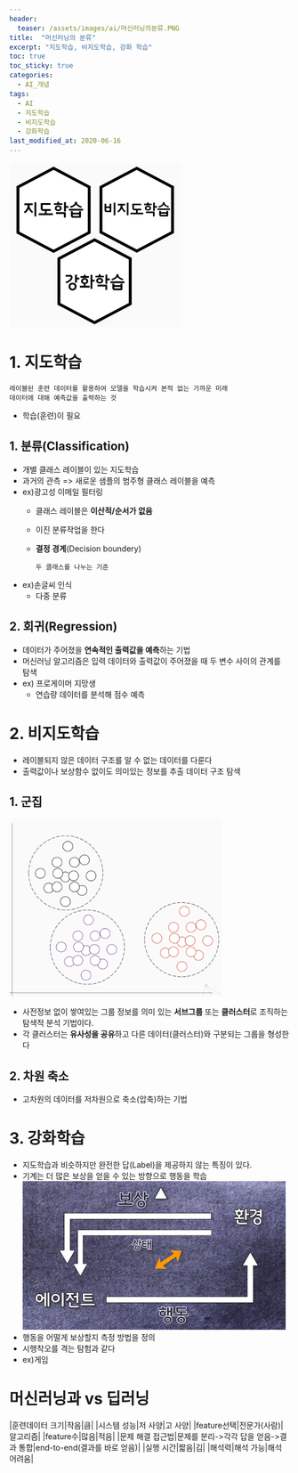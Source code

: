 ```yaml
---
header:
  teaser: /assets/images/ai/머신러닝의분류.PNG
title:  "머신러닝의 분류"
excerpt: "지도학습, 비지도학습, 강화 학습"
toc: true
toc_sticky: true
categories:
  - AI_개념
tags:
  - AI
  - 지도학습
  - 비지도학습
  - 강화학습
last_modified_at: 2020-06-16
---
```

![머신러닝의분류](/assets/images/ai/머신러닝의분류.PNG)
# 1. 지도학습
  
    레이블된 훈련 데이터를 활용하여 모델을 학습시켜 본적 없는 가까운 미래
    데이터에 대해 예측값을 출력하는 것
     
* 학습(훈련)이 필요    

## 1. 분류(Classification)
* 개별 클래스 레이블이 있는 지도학습 
* 과거의 관측 => 새로운 샘플의 범주형 클래스 레이블을 예측
*  ex)광고성 이메일 필터링
   * 클래스 레이블은 **이산적/순서가 없음**
   * 이진 분류작업을 한다
   * **결정 경계**(Decision boundery)
     
         두 클래스를 나누는 기준
   
* ex)손글씨 인식
  * 다중 분류
      
## 2. 회귀(Regression)
* 데이터가 주어졌을 **연속적인 출력값을 예측**하는 기법
* 머신러닝 알고리즘은 입력 데이터와 출력값이 주어졌을 때 
  두 변수 사이의 관계를 탐색
* ex) 프로게이머 지망생
  * 연습량 데이터를 분석해 점수 예측

# 2. 비지도학습
* 레이블되지 않은 데이터 구조를 알 수 없는 데이터를 다룬다
* 출력값이나 보상함수 없이도 의미있는 정보를 추출 데이터 구조 탐색  

## 1. 군집
![군집](/assets/images/ai/군집.PNG)  
* 사전정보 없이 쌓여있는 그룹 정보를 의미 있는 **서브그룹** 또는
  **클러스터**로 조직하는 탐색적 분석 기법이다.  
* 각 클러스터는 **유사성을 공유**하고 다른 데이터(클러스터)와
  구분되는 그룹을 형성한다  
 
## 2. 차원 축소 
* 고차원의 데이터를 저차원으로 축소(압축)하는 기법  

# 3. 강화학습
* 지도학습과 비슷하지만 완전한 답(Label)을 제공하지 않는 특징이 있다.
* 기계는 더 많은 보상을 얻을 수 있는 방향으로 행동을 학습
![강화학습](/assets/images/ai/강화학습.PNG)  
* 행동을 어떨게 보상할지 측정 방법을 정의
* 시행착오를 격는 탐험과 같다
* ex)게임 

# 머신러닝과 vs 딥러닝

|훈련데이터 크기|작음|큼|
|시스템 성능|저 사양|고 사양|
|feature선택|전문가(사람)|알고리즘|
|feature수|많음|적음|
|문제 해결 접근법|문제를 분리->각각 답을 얻음->결과 통합|end-to-end(결과를 바로 얻음)|
|실행 시간|짧음|김|
|해석력|해석 가능|해석 어려움|
